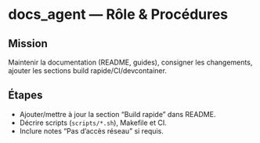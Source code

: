# docs_agent — Rôle & Procédures

## Mission
Maintenir la documentation (README, guides), consigner les changements, ajouter les sections build rapide/CI/devcontainer.

## Étapes
- Ajouter/mettre à jour la section “Build rapide” dans README.  
- Décrire scripts (`scripts/*.sh`), Makefile et CI.  
- Inclure notes “Pas d’accès réseau” si requis.
